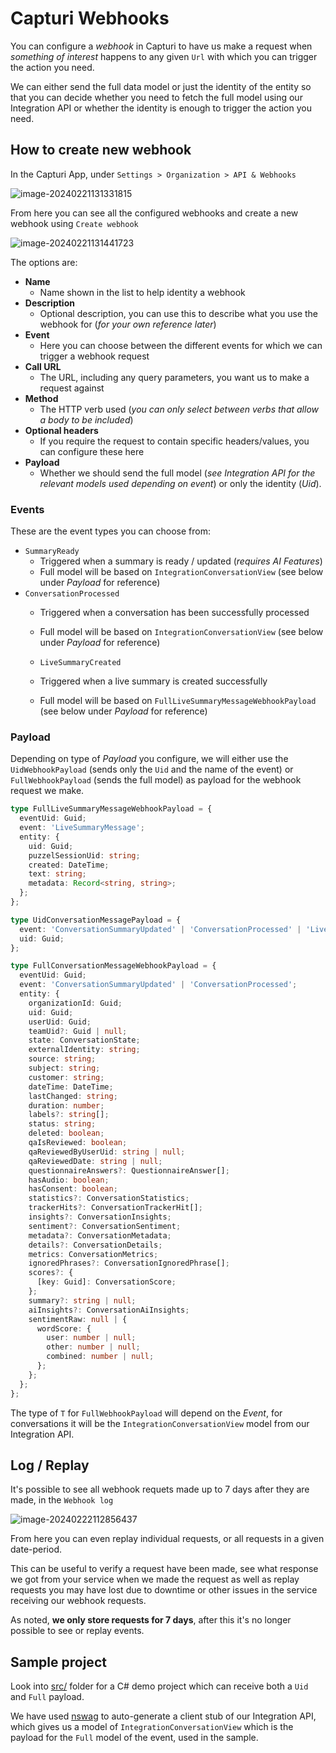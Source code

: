 # Capturi Webhooks



You can configure a _webhook_ in Capturi to have us make a request when _something of interest_ happens to any given `Url` with which you can trigger the action you need.

We can either send the full data model or just the identity of the entity so that you can decide whether you need to fetch the full model using our Integration API or whether the identity is enough to trigger the action you need.



## How to create new webhook

In the Capturi App, under `Settings > Organization > API & Webhooks`

![image-20240221131331815](README.assets/image-20240221131331815.png)

From here you can see all the configured webhooks and create a new webhook using `Create webhook`

![image-20240221131441723](README.assets/image-20240221131441723.png)

The options are:

- **Name**
  - Name shown in the list to help identity a webhook
- **Description**
  - Optional description, you can use this to describe what you use the webhook for (_for your own reference later_)
- **Event**
  - Here you can choose between the different events for which we can trigger a webhook request
- **Call URL**
  - The URL, including any query parameters, you want us to make a request against
- **Method**
  - The HTTP verb used (_you can only select between verbs that allow a body to be included_)
- **Optional headers**
  - If you require the request to contain specific headers/values, you can configure these here
- **Payload**
  - Whether we should send the full model (_see Integration API for the relevant models used depending on event_) or only the identity (_Uid_).



### Events

These are the event types you can choose from:

- `SummaryReady`
  - Triggered when a summary is ready / updated (_requires AI Features_)
  - Full model will be based on `IntegrationConversationView` (see below under _Payload_ for reference)
- `ConversationProcessed`
  - Triggered when a conversation has been successfully processed
  - Full model will be based on `IntegrationConversationView` (see below under _Payload_ for reference)

  - `LiveSummaryCreated`
  - Triggered when a live summary is created successfully
  - Full model will be based on `FullLiveSummaryMessageWebhookPayload` (see below under _Payload_ for reference)



### Payload

Depending on type of _Payload_ you configure, we will either use the `UidWebhookPayload` (sends only the `Uid` and the name of the event) or `FullWebhookPayload` (sends the full model) as payload for the webhook request we make.

```ts
type FullLiveSummaryMessageWebhookPayload = {
  eventUid: Guid;
  event: 'LiveSummaryMessage';
  entity: {
    uid: Guid;
    puzzelSessionUid: string;
    created: DateTime;
    text: string;
    metadata: Record<string, string>;
  };
};

type UidConversationMessagePayload = {
  event: 'ConversationSummaryUpdated' | 'ConversationProcessed' | 'LiveSummaryCreated';
  uid: Guid;
};

type FullConversationMessageWebhookPayload = {
  eventUid: Guid;
  event: 'ConversationSummaryUpdated' | 'ConversationProcessed';
  entity: {
    organizationId: Guid;
    uid: Guid;
    userUid: Guid;
    teamUid?: Guid | null;
    state: ConversationState;
    externalIdentity: string;
    source: string;
    subject: string;
    customer: string;
    dateTime: DateTime;
    lastChanged: string;
    duration: number;
    labels?: string[];
    status: string;
    deleted: boolean;
    qaIsReviewed: boolean;
    qaReviewedByUserUid: string | null;
    qaReviewedDate: string | null;
    questionnaireAnswers?: QuestionnaireAnswer[];
    hasAudio: boolean;
    hasConsent: boolean;
    statistics?: ConversationStatistics;
    trackerHits?: ConversationTrackerHit[];
    insights?: ConversationInsights;
    sentiment?: ConversationSentiment;
    metadata?: ConversationMetadata;
    details?: ConversationDetails;
    metrics: ConversationMetrics;
    ignoredPhrases?: ConversationIgnoredPhrase[];
    scores?: {
      [key: Guid]: ConversationScore;
    };
    summary?: string | null;
    aiInsights?: ConversationAiInsights;
    sentimentRaw: null | {
      wordScore: {
        user: number | null;
        other: number | null;
        combined: number | null;
      };
    };
  };
};
```


The type of `T` for `FullWebhookPayload` will depend on the _Event_, for conversations it will be the `IntegrationConversationView` model from our Integration API.



## Log / Replay

It's possible to see all webhook requets made up to 7 days after they are made, in the `Webhook log` 

![image-20240222112856437](README.assets/image-20240222112856437.png)

From here you can even replay individual requests, or all requests in a given date-period.

This can be useful to verify a request have been made, see what response we got from your service when we made the request as well as replay requests you may have lost due to downtime or other issues in the service receiving our webhook requests.

As noted, **we only store requests for 7 days**, after this it's no longer possible to see or replay events.



## Sample project

Look into [src/](src/) folder for a C# demo project which can receive both a `Uid` and `Full` payload.

We have used [nswag](https://github.com/RicoSuter/NSwag) to auto-generate a client stub of our Integration API, which gives us a model of `IntegrationConversationView` which is the payload for the `Full` model of the event, used in the sample.